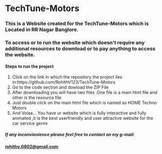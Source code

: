 # TechTune-Motors
<h3>This is a Website created for the TechTune-Motors which is Located in RR Nagar Banglore.</h3>
<h3>To access or to run the website which doesn't require any additional resources to download or to pay anything to access the website.</h6>

<h4>Steps to run the project</h4>
<ol>
  <li>Click on the link in which the repository the project lies in:https://github.com/RohithV123/TechTune-Motors</li>
  <li>Go to the code section and dowload the ZIP File</li>
  <li>After downloading you will have two files .One file is a main html file and other is the resource file</li>
  <li>Just double click on the main html file which is named as HOME Techno Motors </li>
  <li>And Volaa... You have ur website which is fully interactive and fully animated ,it is the best userfriendly and user attractive website for the car service genre </li>
</ol>
<h5><p>If any inconvienience please feel free to contact on my g-mail:<h4><u>rohithv.0802@gmail.com</u></h4></p></h5>
